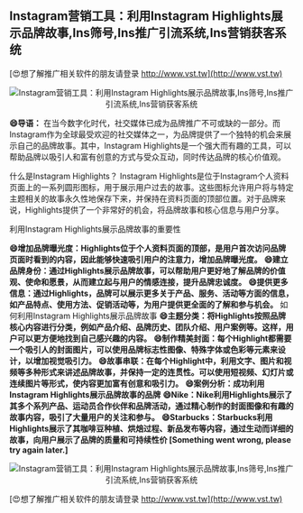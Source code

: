 ## **Instagram营销工具：利用Instagram Highlights展示品牌故事,Ins筛号,Ins推广引流系统,Ins营销获客系统**

[😍想了解推广相关软件的朋友请登录 http://www.vst.tw](http://www.vst.tw)

 <center><img src="https://vst.tw/MP4/tuiguang/png/8.png" alt="Instagram营销工具：利用Instagram Highlights展示品牌故事,Ins筛号,Ins推广引流系统,Ins营销获客系统"></center>

**😄导语：**
在当今数字化时代，社交媒体已成为品牌推广不可或缺的一部分。而Instagram作为全球最受欢迎的社交媒体之一，为品牌提供了一个独特的机会来展示自己的品牌故事。其中，Instagram Highlights是一个强大而有趣的工具，可以帮助品牌以吸引人和富有创意的方式与受众互动，同时传达品牌的核心价值观。

什么是Instagram Highlights？
Instagram Highlights是位于Instagram个人资料页面上的一系列圆形图标，用于展示用户过去的故事。这些图标允许用户将与特定主题相关的故事永久性地保存下来，并保持在资料页面的顶部位置。对于品牌来说，Highlights提供了一个非常好的机会，将品牌故事和核心信息与用户分享。

利用Instagram Highlights展示品牌故事的重要性

**😄增加品牌曝光度：Highlights位于个人资料页面的顶部，是用户首次访问品牌页面时看到的内容，因此能够快速吸引用户的注意力，增加品牌曝光度。**
**😄建立品牌身份：通过Highlights展示品牌故事，可以帮助用户更好地了解品牌的价值观、使命和愿景，从而建立起与用户的情感连接，提升品牌忠诚度。**
**😄提供更多信息：通过Highlights，品牌可以展示更多关于产品、服务、活动等方面的信息，如产品特点、使用方法、促销活动等，为用户提供更全面的了解和参与机会。**
如何利用Instagram Highlights展示品牌故事
**😄主题分类：将Highlights按照品牌核心内容进行分类，例如产品介绍、品牌历史、团队介绍、用户案例等。这样，用户可以更方便地找到自己感兴趣的内容。**
**😄制作精美封面：每个Highlight都需要一个吸引人的封面图片，可以使用品牌标志性图像、特殊字体或色彩等元素来设计，以增加视觉吸引力。**
**😄故事串联：在每个Highlight中，利用文字、图片和视频等多种形式来讲述品牌故事，并保持一定的连贯性。可以使用短视频、幻灯片或连续图片等形式，使内容更加富有创意和吸引力。**
**😄案例分析：成功利用Instagram Highlights展示品牌故事的品牌**
**😄Nike：Nike利用Highlights展示了其多个系列产品、运动员合作伙伴和品牌活动，通过精心制作的封面图像和有趣的故事内容，吸引了大量用户的关注和参与。**
**😄Starbucks：Starbucks利用Highlights展示了其咖啡豆种植、烘焙过程、新品发布等内容，通过生动而详细的故事，向用户展示了品牌的质量和可持续性价 [Something went wrong, please try again later.]**

 <center><img src="https://vst.tw/MP4/tuiguang/png/7.png" alt="Instagram营销工具：利用Instagram Highlights展示品牌故事,Ins筛号,Ins推广引流系统,Ins营销获客系统"></center>

[😍想了解推广相关软件的朋友请登录 http://www.vst.tw](http://www.vst.tw)



